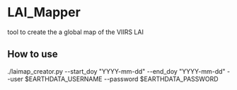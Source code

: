 # LAI_Mapper
tool to create the a global map of the VIIRS LAI 


## How to use

./laimap_creator.py --start_doy "YYYY-mm-dd" --end_doy "YYYY-mm-dd" --user $EARTHDATA_USERNAME --password $EARTHDATA_PASSWORD 

